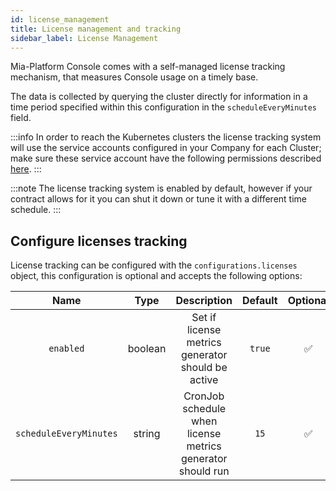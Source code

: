```yaml
---
id: license_management
title: License management and tracking
sidebar_label: License Management
---
```

Mia-Platform Console comes with a self-managed license tracking mechanism, that measures Console usage on a timely base.

The data is collected by querying the cluster directly for information in a time period specified within this configuration in the `scheduleEveryMinutes` field.

:::info
In order to reach the Kubernetes clusters the license tracking system will use the service accounts configured in your Company for each Cluster; make sure these service account have the following permissions described [here](../../development_suite/clusters-management/cluster-setup#cluster-preparation).
:::

:::note
The license tracking system is enabled by default, however if your contract allows for it you can shut it down or tune it with a different time schedule.
:::

## Configure licenses tracking

License tracking can be configured with the `configurations.licenses` object, this configuration is optional and accepts the following options:

| Name | Type | Description | Default | Optional |
|:----:|:----:|:-----------:|:-------:|:--------:|
| `enabled`              | boolean | Set if license metrics generator should be active          | `true`  | ✅ |
| `scheduleEveryMinutes` | string  | CronJob schedule when license metrics generator should run | `15`    | ✅ |
